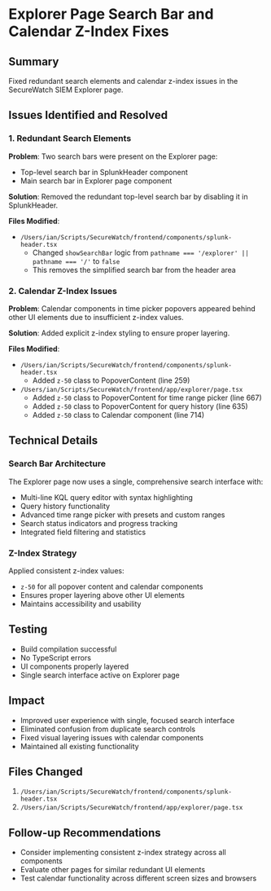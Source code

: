 # Explorer Page Search Bar and Calendar Z-Index Fixes

## Summary

Fixed redundant search elements and calendar z-index issues in the SecureWatch SIEM Explorer page.

## Issues Identified and Resolved

### 1. Redundant Search Elements

**Problem**: Two search bars were present on the Explorer page:

- Top-level search bar in SplunkHeader component
- Main search bar in Explorer page component

**Solution**: Removed the redundant top-level search bar by disabling it in SplunkHeader.

**Files Modified**:

- `/Users/ian/Scripts/SecureWatch/frontend/components/splunk-header.tsx`
  - Changed `showSearchBar` logic from `pathname === '/explorer' || pathname === '/'` to `false`
  - This removes the simplified search bar from the header area

### 2. Calendar Z-Index Issues

**Problem**: Calendar components in time picker popovers appeared behind other UI elements due to insufficient z-index values.

**Solution**: Added explicit z-index styling to ensure proper layering.

**Files Modified**:

- `/Users/ian/Scripts/SecureWatch/frontend/components/splunk-header.tsx`
  - Added `z-50` class to PopoverContent (line 259)
- `/Users/ian/Scripts/SecureWatch/frontend/app/explorer/page.tsx`
  - Added `z-50` class to PopoverContent for time range picker (line 667)
  - Added `z-50` class to PopoverContent for query history (line 635)
  - Added `z-50` class to Calendar component (line 714)

## Technical Details

### Search Bar Architecture

The Explorer page now uses a single, comprehensive search interface with:

- Multi-line KQL query editor with syntax highlighting
- Query history functionality
- Advanced time range picker with presets and custom ranges
- Search status indicators and progress tracking
- Integrated field filtering and statistics

### Z-Index Strategy

Applied consistent z-index values:

- `z-50` for all popover content and calendar components
- Ensures proper layering above other UI elements
- Maintains accessibility and usability

## Testing

- Build compilation successful
- No TypeScript errors
- UI components properly layered
- Single search interface active on Explorer page

## Impact

- Improved user experience with single, focused search interface
- Eliminated confusion from duplicate search controls
- Fixed visual layering issues with calendar components
- Maintained all existing functionality

## Files Changed

1. `/Users/ian/Scripts/SecureWatch/frontend/components/splunk-header.tsx`
2. `/Users/ian/Scripts/SecureWatch/frontend/app/explorer/page.tsx`

## Follow-up Recommendations

- Consider implementing consistent z-index strategy across all components
- Evaluate other pages for similar redundant UI elements
- Test calendar functionality across different screen sizes and browsers
